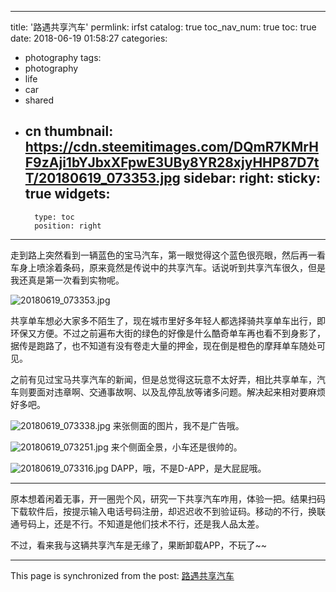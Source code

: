 
---
title: '路遇共享汽车'
permlink: irfst
catalog: true
toc_nav_num: true
toc: true
date: 2018-06-19 01:58:27
categories:
- photography
tags:
- photography
- life
- car
- shared
- cn
thumbnail: https://cdn.steemitimages.com/DQmR7KMrHF9zAji1bYJbxXFpwE3UBy8YR28xjyHHP87D7tT/20180619_073353.jpg
sidebar:
    right:
        sticky: true
widgets:
    -
        type: toc
        position: right
---


走到路上突然看到一辆蓝色的宝马汽车，第一眼觉得这个蓝色很亮眼，然后再一看车身上喷涂着条码，原来竟然是传说中的共享汽车。话说听到共享汽车很久，但是我还真是第一次看到实物呢。

![20180619_073353.jpg](https://cdn.steemitimages.com/DQmR7KMrHF9zAji1bYJbxXFpwE3UBy8YR28xjyHHP87D7tT/20180619_073353.jpg)

共享单车想必大家多不陌生了，现在城市里好多年轻人都选择骑共享单车出行，即环保又方便。不过之前遍布大街的绿色的好像是什么酷奇单车再也看不到身影了，据传是跑路了，也不知道有没有卷走大量的押金，现在倒是橙色的摩拜单车随处可见。

之前有见过宝马共享汽车的新闻，但是总觉得这玩意不太好弄，相比共享单车，汽车则要面对违章啊、交通事故啊、以及乱停乱放等诸多问题。解决起来相对要麻烦好多吧。


![20180619_073338.jpg](https://cdn.steemitimages.com/DQmTtk4RegDpqPVDeqdzvNfVpqmjCWGPUz9ffuf33yjFCFV/20180619_073338.jpg)
来张侧面的图片，我不是广告哦。

![20180619_073251.jpg](https://cdn.steemitimages.com/DQmREky9GsRZjBfkKK6WijK5RwqtPviSKoJREebWXCPKCo7/20180619_073251.jpg)
来个侧面全景，小车还是很帅的。

![20180619_073316.jpg](https://cdn.steemitimages.com/DQmRL3HnYcDUzLVAFdKiQ38LduDMoG7ByqpDErYsadk2V9r/20180619_073316.jpg)
DAPP，哦，不是D-APP，是大屁屁哦。

----

原本想着闲着无事，开一圈兜个风，研究一下共享汽车咋用，体验一把。结果扫码下载软件后，按提示输入电话号码注册，却迟迟收不到验证码。移动的不行，换联通号码上，还是不行。不知道是他们技术不行，还是我人品太差。

不过，看来我与这辆共享汽车是无缘了，果断卸载APP，不玩了~~

- - -

This page is synchronized from the post: [路遇共享汽车](https://steemit.com/@oflyhigh/irfst)
